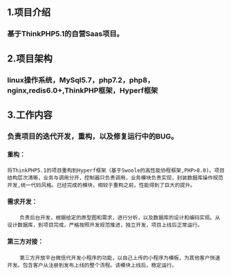 ## 1.项目介绍
### 基于ThinkPHP5.1的自营Saas项目。

## 2.项目架构
### linux操作系统，MySql5.7，php7.2，php8，nginx,redis6.0+,ThinkPHP框架，Hyperf框架

## 3.工作内容
### 负责项目的迭代开发，重构，以及修复运行中的BUG。

#### 重构：
```
将ThinkPHP5.1的项目重构到Hyperf框架（基于Swoole的高性能协程框架,PHP>8.0)。项目结构层次清晰，业务与调用分开，控制器只负责调用，业务模块负责实现，封装数据库操作规范开发,统一代码风格。已经完成的模块，相较于重构之前，性能得到了巨大的提升。
```
#### 需求开发：
```
    负责后台开发，根据给定的原型图和需求，进行分析，以及数据库的设计和编码实现。从设计数据库，到项目完成，严格按照开发规范推进，独立开发，项目上线后正常运行。
```
#### 第三方对接：
```
    第三方开放平台微信代开发小程序的功能，以自己上传的小程序为模板，为其他客户快速开发。包含客户从注册到发布上线的整个流程。该模块上线后，稳定运行。
```